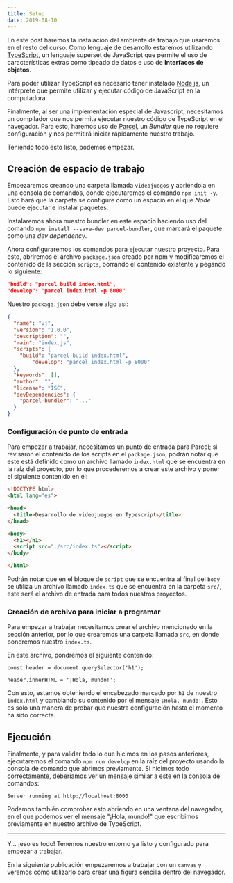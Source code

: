 ```yaml
---
title: Setup
date: 2019-08-10
---
```


En este post haremos la instalación del ambiente de trabajo que usaremos en el resto del curso. Como lenguaje de desarrollo estaremos utilizando [TypeScript](https://www.typescriptlang.org), un lenguaje superset de JavaScript que permite el uso de características extras como tipeado de datos e uso de **Interfaces de objetos**.

Para poder utilizar TypeScript es necesario tener instalado [Node js](https://nodejs.org), un intérprete que permite utilizar y ejecutar código de JavaScript en la computadora.

Finalmente, al ser una implementación especial de Javascript, necesitamos un compilador que nos permita ejecutar nuestro código de TypeScript en el navegador. Para esto, haremos uso de [Parcel](https://parceljs.org/), un *Bundler* que no requiere configuración y nos permitirá iniciar rápidamente nuestro trabajo. 

Teniendo todo esto listo, podemos empezar.

## Creación de espacio de trabajo

Empezaremos creando una carpeta llamada `videojuegos` y abriéndola en una consola de comandos, donde ejecutaremos el comando `npm init -y`. Esto hará que la carpeta se configure como un espacio en el que *Node* puede ejecutar e instalar paquetes.

Instalaremos ahora nuestro bundler en este espacio haciendo uso del comando `npm install --save-dev parcel-bundler`, que marcará el paquete como una *dev dependency*.

Ahora configuraremos los comandos para ejecutar nuestro proyecto. Para esto, abriremos el archivo `package.json` creado por npm y modificaremos el contenido de la sección `scripts`, borrando el contenido existente y pegando lo siguiente:

```json
"build": "parcel build index.html",
"develop": "parcel index.html -p 8000"
```

Nuestro `package.json` debe verse algo así:

```json
{
  "name": "vj",
  "version": "1.0.0",
  "description": "",
  "main": "index.js",
  "scripts": {
    "build": "parcel build index.html",
		"develop": "parcel index.html -p 8000"
  },
  "keywords": [],
  "author": "",
  "license": "ISC",
  "devDependencies": {
    "parcel-bundler": "..."
  }
}
```



### Configuración de punto de entrada

Para empezar a trabajar, necesitamos un punto de entrada para Parcel; si revisaron el contenido de los scripts en el `package.json`, podrán notar que este está definido como un archivo llamado `index.html`  que se encuentra en la raíz del proyecto, por lo que procederemos a crear este archivo y poner el siguiente contenido en él: 

```html
<!DOCTYPE html>
<html lang="es">

<head>
  <title>Desarrollo de videojuegos en Typescript</title>
</head>

<body>
  <h1></h1>
  <script src="./src/index.ts"></script>
</body>

</html>
```

Podrán notar que en el bloque de `script` que se encuentra al final del `body` se utiliza un archivo llamado `index.ts` que se encuentra en la carpeta `src/`, este será el archivo de entrada para todos nuestros proyectos. 

### Creación de archivo para iniciar a programar

Para empezar a trabajar necesitamos crear el archivo mencionado en la sección anterior, por lo que crearemos una carpeta llamada `src`, en donde pondremos nuestro `index.ts`. 

En este archivo, pondremos el siguiente contenido: 

```tsx
const header = document.querySelector('h1');

header.innerHTML = '¡Hola, mundo!';
```

Con esto, estamos obteniendo el encabezado marcado por `h1` de nuestro `index.html` y cambiando su contenido por el mensaje `¡Hola, mundo!`. Esto es solo una manera de probar que nuestra configuración hasta el momento ha sido correcta.

## Ejecución

Finalmente, y para validar todo lo que hicimos en los pasos anteriores, ejecutaremos el comando `npm run develop` en la raíz del proyecto usando la consola de comando que abrimos previamente. Si hicimos todo correctamente, deberíamos ver un mensaje similar a este en la consola de comandos: 

```
Server running at http://localhost:8000 
```



Podemos también comprobar esto abriendo [](http://localhost:8000/) en una ventana del navegador, en el que podemos ver el mensaje "¡Hola, mundo!" que escribimos previamente en nuestro archivo de TypeScript.

---

Y... ¡eso es todo! Tenemos nuestro entorno ya listo y configurado para empezar a trabajar. 

En la siguiente publicación empezaremos a trabajar con un `canvas` y veremos cómo utilizarlo para crear una figura sencilla dentro del navegador.